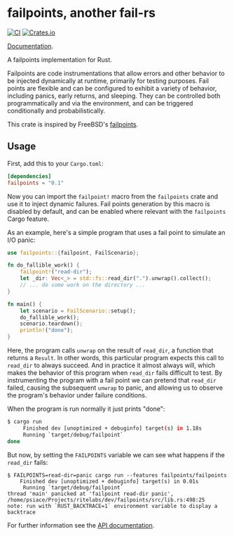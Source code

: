 # failpoints, another fail-rs

[![CI](https://github.com/ritelabs/failpoints/workflows/CI/badge.svg)](https://github.com/ritelabs/failpoints/actions)
[![Crates.io](https://img.shields.io/crates/v/failpoints.svg?maxAge=2592000)](https://crates.io/crates/failpoints)

[Documentation](https://docs.rs/failpoints).

A failpoints implementation for Rust.

Failpoints are code instrumentations that allow errors and other behavior to be injected dynamically at runtime, primarily for testing purposes. Fail points are flexible and can be configured to exhibit a variety of behavior, including panics, early returns, and sleeping. They can be controlled both programmatically and via the environment, and can be triggered conditionally and probabilistically.

This crate is inspired by FreeBSD's [failpoints](https://freebsd.org/cgi/man.cgi?query=fail).

## Usage

First, add this to your `Cargo.toml`:

```toml
[dependencies]
failpoints = "0.1"
```

Now you can import the `failpoint!` macro from the `failpoints` crate and use it to inject dynamic failures.
Fail points generation by this macro is disabled by default, and can be enabled where relevant with the `failpoints` Cargo feature.

As an example, here's a simple program that uses a fail point to simulate an I/O panic:

```rust
use failpoints::{failpoint, FailScenario};

fn do_fallible_work() {
    failpoint!("read-dir");
    let _dir: Vec<_> = std::fs::read_dir(".").unwrap().collect();
    // ... do some work on the directory ...
}

fn main() {
    let scenario = FailScenario::setup();
    do_fallible_work();
    scenario.teardown();
    println!("done");
}
```

Here, the program calls `unwrap` on the result of `read_dir`, a function that returns a `Result`. In other words, this particular program expects this call to `read_dir` to always succeed. And in practice it almost always will, which makes the behavior of this program when `read_dir` fails difficult to test. By instrumenting the program with a fail point we can pretend that `read_dir` failed, causing the subsequent `unwrap` to panic, and allowing us to observe the program's behavior under failure conditions.

When the program is run normally it just prints "done":

```sh
$ cargo run
     Finished dev [unoptimized + debuginfo] target(s) in 1.18s
     Running `target/debug/failpoint`
done
```

But now, by setting the `FAILPOINTS` variable we can see what happens if the `read_dir` fails:

```
$ FAILPOINTS=read-dir=panic cargo run --features failpoints/failpoints
    Finished dev [unoptimized + debuginfo] target(s) in 0.01s
     Running `target/debug/failpoint`
thread 'main' panicked at 'failpoint read-dir panic', /home/psiace/Projects/ritelabs/dev/failpoints/src/lib.rs:498:25
note: run with `RUST_BACKTRACE=1` environment variable to display a backtrace
```

For further information see the [API documentation](https://docs.rs/failpoints).

